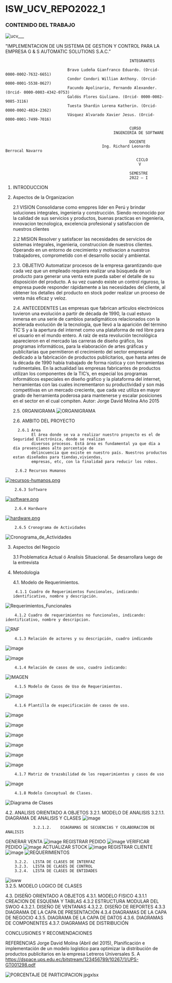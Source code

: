 # ISW_UCV_REPO2022_1
### CONTENIDO DEL TRABAJO

![ucv___](https://user-images.githubusercontent.com/82493473/167241202-8bfc3708-c35e-4ab4-b7a4-523ba714ba19.jpg)

  
"IMPLEMENTACION DE UN SISTEMA DE GESTION Y CONTROL PARA LA EMPRESA G & S AUTOMATIC SOLUTIONS S.A.C.” 





                                                          INTEGRANTES
                       
                               Bravo Ludeña Gianfranco Eduardo. (Orcid- 0000-0002-7632-6651)  
                               Condor Condori Willian Anthony. (Orcid- 0000-0001-5538-0627)
                               Facundo Apolinario, Fernando Alexander. (Orcid- 0000-0003-4342-0753)
                               Galdós Flores Giuliano. (Orcid- 0000-0002-9085-3116)
                               Tuesta Shardin Lorena Katherin. (Orcid- 0000-0002-4824-2362)
                               Vásquez Alvarado Xavier Jesus. (Orcid- 0000-0001-7499-7016)

                                                          CURSO
                                                   INGENIERÍA DE SOFTWARE

                                                          DOCENTE 
                                              Ing. Richard Leonardo Berrocal Navarro

                                                             CICLO
                                                              V

                                                          SEMESTRE
                                                          2022 – I



1. INTRODUCCION



2. Aspectos de la Organizacion

    2.1 VISION
        Consolidarse como emppres lider en Perú y brindar soluciones integrales, ingenieria y construcción.
        Siendo reconocido por la calidad de sus servicios y productos, buenas practicas en ingenieria, 
        innovacion tecnologica, excelencia profesional y satisfaccion de nuestros clientes

    2.2 MISION
         Resolver y satisfacer las necesidades de servicios de sistemas integrales, ingenieria, construccion 
         de nuestros clientes. Operando en un entorno de crecimiento y motivacion a nuestros trabajadores, 
         comprometido con el desarrollo social y ambiental.
         
    2.3. OBJETIVO
         Automatizar procesos de la empresa garantizando que cada vez que un empleado requiera realizar una 
         búsqueda de un producto para generar una venta este pueda saber el detalle de su disposición del 
         producto. A su vez cuando existe un control riguroso, la empresa puede responder rápidamente a las
         necesidades del cliente, al obtener los detalles del producto en stock poder realizar un proceso 
         de venta más eficaz y veloz.

     2.4. ANTECEDENTES
          Las empresas que fabrican artículos electrónicos tuvieron una evolución a partir de década de 1990, 
          la cual estuvo inmersa en una serie de cambios paradigmáticos relacionados con la acelerada evolución
          de la tecnología, que llevó a la aparición del término TIC´S y a la apertura del internet como una 
          plataforma de red libre para el usuario en el mundo entero. A raíz de esta revolución tecnológica 
          aparecieron en el mercado las carreras de diseño gráfico, los programas informáticos, para la elaboración
          de artes gráficas y publicitarias que permitieron el crecimiento del sector empresarial dedicado a la 
          fabricación de productos publicitarios, que hasta antes de la década de 1990 había trabajado de forma
          rústica y con herramientas rudimentales. 
          En la actualidad las empresas fabricantes de productos utilizan  los componentes de la TIC’s, en especial
          los programas informáticos especiales en diseño gráfico y la plataforma del internet, herramientas con las 
          cuales incrementaron su productividad y son más competitivas en un mercado creciente, que cada vez utiliza 
          en mayor grado de herramienta poderosa para mantenerse y escalar posiciones en el sector en el cual compiten.
           Autor: Jorge David Molina Año 2015


     2.5. 0RGANIGRAMA
![ORGANIGRAMA](https://user-images.githubusercontent.com/82493473/165431016-9638bb4e-99db-4665-ace4-acae18a80685.JPG)






     2.6. AMBITO DEL PROYECTO

         2.6.1 Area
               El área donde se va a realizar nuestro proyecto es el de Seguridad Electrónica, donde se realizan 
               diversos procesos. Está área es fundamental ya que día a día presenciamos alto porcentaje de 
               delincuencia que existe en nuestro país. Nuestros productos estan diseñados para tiendas,viviendas, 
               empresas, etc, con la finalidad para reducir los robos.
  
        2.6.2 Recursos Humanos
        
[![recursos-humanos.png](https://i.postimg.cc/W3Rzdd5j/recursos-humanos.png)](https://postimg.cc/mcwBqgx6)
     
        2.6.3 Software
        
[![software.png](https://i.postimg.cc/q7msCX9n/software.png)](https://postimg.cc/5HCYhv9N)

        2.6.4 Hardware
        
[![hardware.png](https://i.postimg.cc/h47pd6M0/hardware.png)](https://postimg.cc/qg4sfmPt)

        2.6.5 Cronograma de Actividades
![Cronograma_de_Actividades](https://user-images.githubusercontent.com/82493473/165433410-88c4c162-c3f5-4f2f-b80a-e57f126fb870.JPG)

3. Aspectos del Negocio
  
    3.1 Problematica Actual ó Analisis Situacional.
        Se desarrollara luego de la entrevista 
  
4. Metodologia
 
    4.1. Modelo de Requerimientos.
   
        4.1.1 Cuadro de Requerimientos Funcionales, indicando: identificativo, nombre y descripción.
![Requerimientos_Funcionales](https://user-images.githubusercontent.com/82493473/167751709-5828017f-7405-4429-a636-5b32783939df.JPG)

      
        4.1.2 Cuadro de requerimientos no funcionales, indicando: identificativo, nombre y descripcion.
![RNF](https://user-images.githubusercontent.com/103294307/167752693-cccd5a68-112b-4a87-8f58-60125f42a3a4.JPG)
  
        4.1.3 Relación de actores y su descripción, cuadro indicando
![image](https://user-images.githubusercontent.com/82493473/167751274-d2b1849f-68ef-4d14-b52d-7ad11805d85f.png)

![image](https://user-images.githubusercontent.com/82493473/167751664-242b204f-a93d-4fcf-9261-0954dda4c539.png)
         
        4.1.4 Relación de casos de uso, cuadro indicando:
  ![IMAGEN](https://raw.githubusercontent.com/wcondorico/Prueba/main/Relacion%20cun.jpg)
  
        4.1.5 Modelo de Casos de Uso de Requerimientos.
  ![image](https://raw.githubusercontent.com/wcondorico/Prueba/main/CUN.jpg)
      
        4.1.6 Plantilla de especificación de casos de uso.
![image](https://raw.githubusercontent.com/wcondorico/Prueba/main/cun1.png)

![image](https://raw.githubusercontent.com/wcondorico/Prueba/main/cun2.png)

![image](https://raw.githubusercontent.com/wcondorico/Prueba/main/cun3.png)

![image](https://raw.githubusercontent.com/wcondorico/Prueba/main/cun4.png)

![image](https://raw.githubusercontent.com/wcondorico/Prueba/main/cun5.png)

![image](https://raw.githubusercontent.com/wcondorico/Prueba/main/cun6.png)

        4.1.7 Matriz de trazabilidad de los requerimientos y casos de uso 

![image](https://user-images.githubusercontent.com/82493473/167753948-1177d8a0-590c-49e1-a437-cd30f1ef1cdf.png)


        4.1.8 Modelo Conceptual de Clases.
![Diagrama de Clases](https://user-images.githubusercontent.com/82493473/165433207-e92a2b8e-e172-47f0-8bc9-47497d6a2e56.png)

   4.2.	ANALISIS ORIENTADO A OBJETOS
        3.2.1.	MODELO DE ANALISIS
                3.2.1.1.	DIAGRAMA DE ANALISIS Y CLASES
![image](https://user-images.githubusercontent.com/82493473/171301819-50ceaa1b-9fa8-4a3d-9beb-a8ae5f22da7c.png)

                3.2.1.2.	DIAGRAMAS DE SECUENCIAS Y COLABORACION DE ANALISIS
GENERAR VENTA
![image](https://user-images.githubusercontent.com/82493473/171301890-e1d82607-84f8-4bf8-b22e-aacaae02883b.png)
REGISTRAR PEDIDO
![image](https://user-images.githubusercontent.com/82493473/171302775-a4d05965-737c-4cca-8c1c-1176f2bf6e0a.png)
VERIFICAR PEDIDO
![image](https://user-images.githubusercontent.com/82493473/171302839-dca28f29-0317-4ec2-bd81-ec0554bd3700.png)
ACTUALIZAR STOCK
![image](https://user-images.githubusercontent.com/82493473/171302883-7040f388-b498-4723-8981-d373d5759e63.png)
REGISTRAR CLIENTE
![image](https://user-images.githubusercontent.com/82493473/171302916-3008a68d-cdb6-4cdf-983b-07b9611f2645.png)
![REQUERIMIENTOS](https://user-images.githubusercontent.com/82493473/171303112-4954e33a-99b9-4d9f-a78c-49e389d96f19.JPG)

                
        3.2.2.	LISTA DE CLASES DE INTERFAZ
        3.2.3.	LISTA DE CLASES DE CONTROL
        3.2.4.	LISTA DE CLASES DE ENTIDADES
![isww](https://user-images.githubusercontent.com/82493473/171302284-c412d930-b23f-4090-9630-63c45d3a251f.JPG)        
        3.2.5.	MODELO LOGICO DE CLASES



   4.3.	DISEÑO ORIENTADO A OBJETOS 
        4.3.1.	MODELO FISICO
                4.3.1.1 CREACION DE ESQUEMA Y TABLAS
        4.3.2 ESTRUCTURA MODULAR DEL SWOO
                4.3.2.1. DISEÑO DE VENTANAS
                4.3.2.2. DISEÑO DE REPORTES
        4.3.3 DIAGRAMA DE LA CAPA DE PRESENTACIÓN
        4.3.4 DIAGRAMAS DE LA CAPA DE NEGOCIO
        4.3.5. DIAGRAMA DE LA CAPA DE DATOS
        4.3.6. DIAGRAMAS DE COMPONENTES
        4.3.7. DIAGRAMAS DE DISTRIBUCIÓN






CONCLUSIONES Y RECOMENDACIONES

REFERENCIAS
Jorge David Molina (Abril del 2015), Planificación e implementación de un modelo         logístico para optimizar la distribución de productos publicitarios en la empresa Letreros Universales S. A
https://dspace.ups.edu.ec/bitstream/123456789/10267/1/UPS-GT001298.pdf


![PORCENTAJE DE PARTICIPACION jpgxlsx](https://user-images.githubusercontent.com/82493473/167539824-08d2c785-c2b4-4b34-982d-818216ad0c28.JPG)


